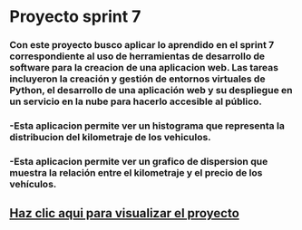 # Proyecto sprint 7
### Con este proyecto busco aplicar lo aprendido en el sprint 7 correspondiente al uso de herramientas de desarrollo de software para la creacion de una aplicacion web. Las tareas incluyeron la creación y gestión de entornos virtuales de Python, el desarrollo de una aplicación web y su despliegue en un servicio en la nube para hacerlo accesible al público.
### -Esta aplicacion permite ver un histograma que representa la distribucion del kilometraje de los vehiculos.
### -Esta aplicacion permite ver un grafico de dispersion que muestra la relación entre el kilometraje y el precio de los vehículos.
###
## [Haz clic aqui para visualizar el proyecto](https://vehicles-project7.onrender.com)
